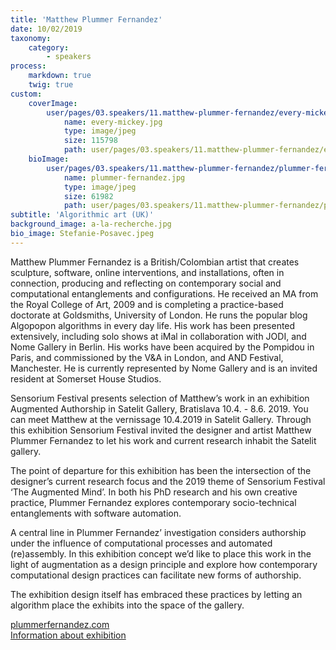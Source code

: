 ```yaml
---
title: 'Matthew Plummer Fernandez'
date: 10/02/2019
taxonomy:
    category:
        - speakers
process:
    markdown: true
    twig: true
custom:
    coverImage:
        user/pages/03.speakers/11.matthew-plummer-fernandez/every-mickey.jpg:
            name: every-mickey.jpg
            type: image/jpeg
            size: 115798
            path: user/pages/03.speakers/11.matthew-plummer-fernandez/every-mickey.jpg
    bioImage:
        user/pages/03.speakers/11.matthew-plummer-fernandez/plummer-fernandez.jpg:
            name: plummer-fernandez.jpg
            type: image/jpeg
            size: 61982
            path: user/pages/03.speakers/11.matthew-plummer-fernandez/plummer-fernandez.jpg
subtitle: 'Algorithmic art (UK)'
background_image: a-la-recherche.jpg
bio_image: Stefanie-Posavec.jpeg
---
```


Matthew Plummer Fernandez is a British/Colombian artist that creates sculpture, software, online interventions, and installations, often in connection, producing and reflecting on contemporary social and computational entanglements and configurations. He received an MA from the Royal College of Art, 2009 and is completing a practice-based doctorate at Goldsmiths, University of London. He runs the popular blog Algopopon algorithms in every day life. His work has been presented extensively, including solo shows at iMal in collaboration with JODI, and Nome Gallery in Berlin. His works have been acquired by the Pompidou in Paris, and commissioned by the V&A in London, and AND Festival, Manchester. He is currently represented by Nome Gallery and is an invited resident at Somerset House Studios.

Sensorium Festival presents selection of Matthew’s work in an exhibition Augmented Authorship in Satelit Gallery, Bratislava 10.4. - 8.6. 2019. You can meet Matthew at the vernissage 10.4.2019 in Satelit Gallery.
Through this exhibition Sensorium Festival invited the designer and artist Matthew Plummer Fernandez to let his work and current research inhabit the Satelit gallery.

The point of departure for this exhibition has been the intersection of the designer’s
current research focus and the 2019 theme of Sensorium Festival ‘The Augmented
Mind’. In both his PhD research and his own creative practice, Plummer Fernandez
explores contemporary socio-technical entanglements with software automation.

A central line in Plummer Fernandez’ investigation considers authorship under the
influence of computational processes and automated (re)assembly. In this exhibition
concept we’d like to place this work in the light of augmentation as a design principle and explore how contemporary computational design practices can facilitate new forms of authorship.  

The exhibition design itself has embraced these practices by letting an algorithm place the exhibits into the space of the gallery.



[plummerfernandez.com](http://www.plummerfernandez.com/)
<br>
[Information about exhibition](https://www.scd.sk/?vystavy-satelit&sprava=rozsirene-autorstvo)
